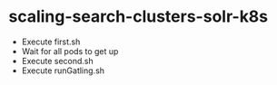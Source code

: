 # scaling-search-clusters-solr-k8s

* Execute first.sh
* Wait for all pods to get up
* Execute second.sh
* Execute runGatling.sh
